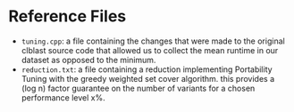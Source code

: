 # Reference Files

- `tuning.cpp`: a file containing the changes that were made to the original clblast source code that allowed us to collect the mean runtime in our dataset as opposed to the minimum.
- `reduction.txt`: a file containing a reduction implementing Portability Tuning with the greedy weighted set cover algorithm. this provides a (log n) factor guarantee on the number of variants for a chosen performance level x%.